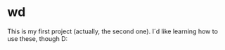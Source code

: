 # wd
This is my first project (actually, the second one). I´d like learning how to use these, though D:

